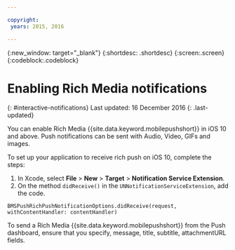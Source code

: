 ```yaml
---

copyright:
 years: 2015, 2016

---
```


{:new_window: target="_blank"}
{:shortdesc: .shortdesc}
{:screen:.screen}
{:codeblock:.codeblock}

# Enabling Rich Media notifications
{: #interactive-notifications}
Last updated: 16 December 2016
{: .last-updated}


You can enable Rich Media {{site.data.keyword.mobilepushshort}} in iOS 10 and above. Push notifications can be sent with Audio, Video, GIFs and images. 

To set up your application to receive rich push on iOS 10, complete the steps:  

1. In Xcode, select **File** > **New** > **Target** > **Notification Service Extension**.
2. On the method `didReceive()` in the `UNNotificationServiceExtension`, add the  code.
```
BMSPushRichPushNotificationOptions.didReceive(request, withContentHandler: contentHandler)
```
	
To send a Rich Media {{site.data.keyword.mobilepushshort}} from the Push dashboard, ensure that you specify, message, title, subtitle, attachmentURL fields.